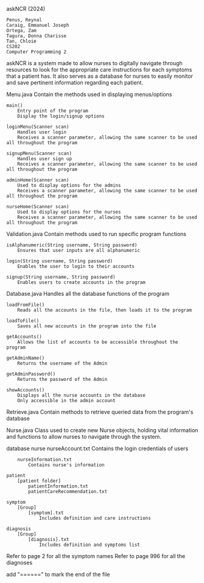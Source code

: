 askNCR (2024)

    Penus, Reynal
    Caraig, Emmanuel Joseph
    Ortega, Zam
    Tagura, Donna Charisse
    Tan, Chloie
    CS202
    Computer Programming 2

askNCR is a system made to allow nurses to digitally navigate through resources to look for the appropriate care instructions for each symptoms that a patient has. It also serves as a database for nurses to easily monitor and save pertinent information regarding each patient.

Menu.java
    Contain the methods used in displaying menus/options
    
    main()
        Entry point of the program
        Display the login/signup options
    
    loginMenu(Scanner scan)
        Handles user login
        Receives a scanner parameter, allowing the same scanner to be used all throughout the program
    
    signupMenu(Scanner scan)
        Handles user sign up
        Receives a scanner parameter, allowing the same scanner to be used all throughout the program
    
    adminHome(Scanner scan)
        Used to display options for the admins
        Receives a scanner parameter, allowing the same scanner to be used all throughout the program
    
    nurseHome(Scanner scan)
        Used to display options for the nurses
        Receives a scanner parameter, allowing the same scanner to be used all throughout the program

Validation.java
    Contain methods used to run specific program functions

    isAlphanumeric(String username, String password)
        Ensures that user inputs are all alphanumeric

    login(String username, String password)
        Enables the user to login to their accounts

    signup(String username, String password)
        Enables users to create accounts in the program

Database.java
    Handles all the database functions of the program

    loadFromFile()
        Reads all the accounts in the file, then loads it to the program 

    loadToFile()
        Saves all new accounts in the program into the file
    
    getAccounts()
        Allows the list of accounts to be accessible throughout the program
    
    getAdminName()
        Returns the username of the Admin

    getAdminPassword()
        Returns the password of the Admin

    showAccounts()
        Displays all the nurse accounts in the database
        Only accessible in the admin account

Retrieve.java
    Contain methods to retrieve queried data from the program's database

Nurse.java
    Class used to create new Nurse objects, holding vital information and functions to allow nurses to navigate through the system.


database
    nurse
        nurseAccount.txt
            Contains the login credentials of users

        nurseInformation.txt
            Contains nurse's information
    
    patient
        [patient folder]
            patientInformation.txt
            patientCareRecommendation.txt
    
    symptom
        [Group]
            [symptom].txt
                Includes definition and care instructions    
    
    diagnosis
        [Group]
            [diagnosis].txt
                Includes definition and symptoms list

Refer to page 2 for all the symptom names
Refer to page 996 for all the diagnoses

add "======" to mark the end of the file